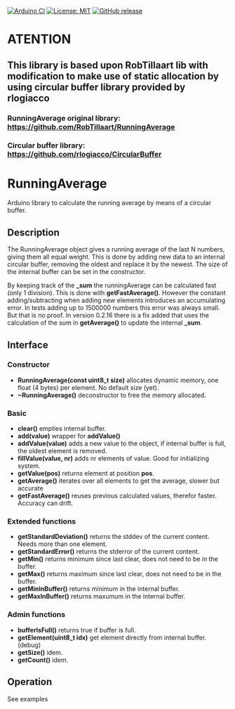 
[![Arduino CI](https://github.com/RobTillaart/RunningAverage/workflows/Arduino%20CI/badge.svg)](https://github.com/marketplace/actions/arduino_ci)
[![License: MIT](https://img.shields.io/badge/license-MIT-green.svg)](https://github.com/RobTillaart/RunningAverage/blob/master/LICENSE)
[![GitHub release](https://img.shields.io/github/release/RobTillaart/RunningAverage.svg?maxAge=3600)](https://github.com/RobTillaart/RunningAverage/releases)

# ATENTION
## This library is based upon RobTillaart lib with modification to make use of static allocation by using circular buffer library provided by rlogiacco
### RunningAverage original library: https://github.com/RobTillaart/RunningAverage
### Circular buffer library: https://github.com/rlogiacco/CircularBuffer

# RunningAverage

Arduino library to calculate the running average by means of a circular buffer.


## Description
The RunningAverage object gives a running average of the last N numbers, giving them
all equal weight. This is done by adding new data to an internal circular buffer, 
removing the oldest and replace it by the newest. The size of the internal buffer 
can be set in the constructor.

By keeping track of the **\_sum** the runningAverage can be calculated fast (only 1 division).
This is done with **getFastAverage()**. 
However the constant adding/subtracting when adding new elements introduces an accumulating error. 
In tests adding up to 1500000 numbers this error was always small. But that is no proof.
In version 0.2.16 there is a fix added that uses the calculation of the sum in **getAverage()** to 
update the internal **\_sum**.


## Interface

### Constructor

- **RunningAverage(const uint8_t size)** allocates dynamic memory, one float (4 bytes) per element. 
No default size (yet).
- **~RunningAverage()** deconstructor to free the memory allocated.


### Basic

- **clear()** empties internal buffer.
- **add(value)** wrapper for **addValue()**
- **addValue(value)** adds a new value to the object, if internal buffer is full, the oldest element is removed.
- **fillValue(value, nr)**  adds nr elements of value. Good for initializing system.
- **getValue(pos)** returns element at position **pos**.
- **getAverage()** iterates over all elements to get the average, slower but accurate
- **getFastAverage()** reuses previous calculated values, therefor faster. Accuracy can drift.


### Extended functions

- **getStandardDeviation()** returns the stddev of the current content. Needs more than one element.
- **getStandardError()** returns the stderror of the current content.
- **getMin()** returns minimum since last clear, does not need to be in the buffer.
- **getMax()** returns maximum since last clear, does not need to be in the buffer.
- **getMinInBuffer()** returns minimum in the internal buffer.
- **getMaxInBuffer()** returns maxumum in the internal buffer.


### Admin functions

- **bufferIsFull()** returns true if buffer is full.
- **getElement(uint8_t idx)** get element directly from internal buffer. (debug)
- **getSize()** idem.
- **getCount()** idem.


## Operation

See examples

